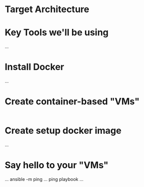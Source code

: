 # Target Architecture

# Key Tools we'll be using
...


# Install Docker
...


# Create container-based "VMs"
```
```

# Create setup docker image
...


# Say hello to your "VMs"
... ansible -m ping
... ping playbook
...
